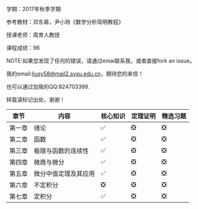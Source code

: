 学期：2017年秋季学期

参考教材：邓东皋，尹小玲《数学分析简明教程》

授课老师：周育人教授

课程成绩：96

NOTE:如果您发现了任何的错误，请通过emai联系我，或者直接fork an issue。

我的email:liusy58@mail2.sysu.edu.cn，期待您的来信！

也可以通过加我的QQ:824703398.

转载请标记出处，谢谢！


|章节|内容|核心知识|定理证明|精选习题|
|-|-|-|-|-|
|第一章|绪论|✅|❎|❎|
|第二章|函数|✅|❎|❎|
|第三章|极限与函数的连续性|✅|❎|❎|
|第四章|微商与微分|✅|❎|❎|
|第五章|微分中值定理及其应用|✅|❎|❎|
|第六章|不定积分|❎|❎|❎|
|第七章|定积分|✅|❎|❎|


